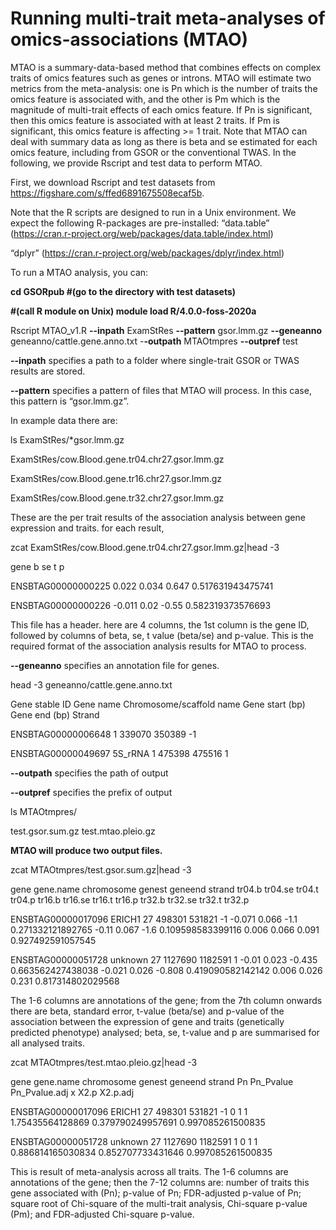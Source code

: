 # Running multi-trait meta-analyses of omics-associations (MTAO)

MTAO is a summary-data-based method that combines effects on complex traits of omics features such as genes or introns. MTAO will estimate two metrics from the meta-analysis: one is Pn which is the number of traits the omics feature is associated with, and the other is Pm which is the magnitude of multi-trait effects of each omics feature. If Pn is significant, then this omics feature is associated with at least 2 traits. If Pm is significant, this omics feature is affecting >= 1 trait. Note that MTAO can deal with summary data as long as there is beta and se estimated for each omics feature, including from GSOR or the conventional TWAS.
In the following, we provide Rscript and test data to perform MTAO.

First, we download Rscript and test datasets from https://figshare.com/s/ffed6891675508ecaf5b. 

Note that the R scripts are designed to run in a Unix environment. We expect the following R-packages are pre-installed: 
“data.table” (https://cran.r-project.org/web/packages/data.table/index.html)

“dplyr” (https://cran.r-project.org/web/packages/dplyr/index.html)

To run a MTAO analysis, you can:

**cd GSORpub #(go to the directory with test datasets)**

**#(call R module on Unix) module load R/4.0.0-foss-2020a**

Rscript MTAO_v1.R **--inpath** ExamStRes **--pattern** gsor.lmm.gz **--geneanno** geneanno/cattle.gene.anno.txt -**-outpath** MTAOtmpres **--outpref** test

**--inpath** specifies a path to a folder where single-trait GSOR or TWAS results are stored.

**--pattern** specifies a pattern of files that MTAO will process. In this case, this pattern is “gsor.lmm.gz”.

In example data there are:

ls ExamStRes/*gsor.lmm.gz

ExamStRes/cow.Blood.gene.tr04.chr27.gsor.lmm.gz

ExamStRes/cow.Blood.gene.tr16.chr27.gsor.lmm.gz

ExamStRes/cow.Blood.gene.tr32.chr27.gsor.lmm.gz

These are the per trait results of the association analysis between gene expression and traits. for each result,

zcat ExamStRes/cow.Blood.gene.tr04.chr27.gsor.lmm.gz|head -3

gene b se t p

ENSBTAG00000000225 0.022 0.034 0.647 0.517631943475741

ENSBTAG00000000226 -0.011 0.02 -0.55 0.582319373576693

This file has a header. here are 4 columns, the 1st column is the gene ID, followed by columns of beta, se, t value (beta/se) and p-value. This is the required format of the association analysis results for MTAO to process. 

**--geneanno** specifies an annotation file for genes. 

head -3 geneanno/cattle.gene.anno.txt

Gene stable ID  Gene name       Chromosome/scaffold name        Gene start (bp) Gene end (bp)       Strand

ENSBTAG00000006648              1       339070  350389  -1

ENSBTAG00000049697      5S_rRNA 1       475398  475516  1 


**--outpath** specifies the path of output

**--outpref** specifies the prefix of output

ls MTAOtmpres/

test.gsor.sum.gz  test.mtao.pleio.gz


**MTAO will produce two output files.** 

zcat MTAOtmpres/test.gsor.sum.gz|head -3

gene gene.name chromosome genest geneend strand tr04.b tr04.se tr04.t tr04.p tr16.b tr16.se tr16.t tr16.p tr32.b tr32.se tr32.t tr32.p

ENSBTAG00000017096 ERICH1 27 498301 531821 -1 -0.071 0.066 -1.1 0.271332121892765 -0.11 0.067 -1.6 0.109598583399116 0.006 0.066 0.091 0.927492591057545

ENSBTAG00000051728 unknown 27 1127690 1182591 1 -0.01 0.023 -0.435 0.663562427438038 -0.021 0.026 -0.808 0.419090582142142 0.006 0.026 0.231 0.817314802029568

The 1-6 columns are annotations of the gene; from the 7th column onwards there are beta, standard error, t-value (beta/se) and p-value of the association between the expression of gene and traits (genetically predicted phenotype) analysed; beta, se, t-value and p are summarised for all analysed traits.

zcat MTAOtmpres/test.mtao.pleio.gz|head -3

gene gene.name chromosome genest geneend strand Pn Pn_Pvalue Pn_Pvalue.adj x X2.p X2.p.adj

ENSBTAG00000017096 ERICH1 27 498301 531821 -1 0 1 1 1.75435564128869 0.379790249957691 0.997085261500835

ENSBTAG00000051728 unknown 27 1127690 1182591 1 0 1 1 0.886814165030834 0.852707733431646 0.997085261500835

This is result of meta-analysis across all traits. The 1-6 columns are annotations of the gene; then the 7-12 columns are: number of traits this gene associated with (Pn); p-value of Pn; FDR-adjusted p-value of Pn; square root of Chi-square of the multi-trait analysis, Chi-square p-value (Pm); and FDR-adjusted Chi-square p-value. 

